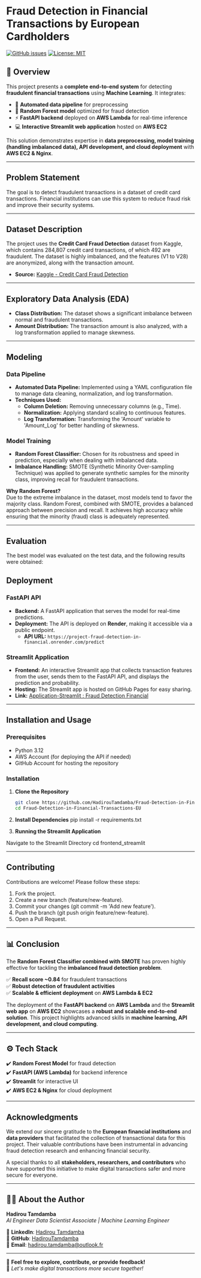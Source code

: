 
# Fraud Detection in Financial Transactions by European Cardholders

[![GitHub issues](https://img.shields.io/github/issues/HadirouTamdamba/Fraud-Detection-in-Financial-Transactions-EU)](https://github.com/HadirouTamdamba/Fraud-Detection-in-Financial-Transactions-EU/issues)
[![License: MIT](https://img.shields.io/badge/License-MIT-yellow.svg)](LICENSE)

## 📌 Overview  
This project presents a **complete end-to-end system** for detecting **fraudulent financial transactions** using **Machine Learning**. It integrates:  
- 🔄 **Automated data pipeline** for preprocessing  
- 🧠 **Random Forest model** optimized for fraud detection  
- ⚡ **FastAPI backend** deployed on **AWS Lambda** for real-time inference  
- 💻 **Interactive Streamlit web application** hosted on **AWS EC2**  

This solution demonstrates expertise in **data preprocessing, model training (handling imbalanced data), API development, and cloud deployment** with **AWS EC2 & Nginx**.  

---

## Problem Statement

The goal is to detect fraudulent transactions in a dataset of credit card transactions. Financial institutions can use this system to reduce fraud risk and improve their security systems.

---

## Dataset Description

The project uses the **Credit Card Fraud Detection** dataset from Kaggle, which contains 284,807 credit card transactions, of which 492 are fraudulent. The dataset is highly imbalanced, and the features (V1 to V28) are anonymized, along with the transaction amount.

- **Source:** [Kaggle - Credit Card Fraud Detection](https://www.kaggle.com/datasets/mlg-ulb/creditcardfraud)

---

## Exploratory Data Analysis (EDA)

- **Class Distribution:** The dataset shows a significant imbalance between normal and fraudulent transactions.
- **Amount Distribution:** The transaction amount is also analyzed, with a log transformation applied to manage skewness.

---

## Modeling

### Data Pipeline
- **Automated Data Pipeline:** Implemented using a YAML configuration file to manage data cleaning, normalization, and log transformation.
- **Techniques Used:** 
  - **Column Deletion:** Removing unnecessary columns (e.g., Time).
  - **Normalization:** Applying standard scaling to continuous features.
  - **Log Transformation:** Transforming the 'Amount' variable to 'Amount_Log' for better handling of skewness.
  
### Model Training
- **Random Forest Classifier:** Chosen for its robustness and speed in prediction, especially when dealing with imbalanced data.
- **Imbalance Handling:** SMOTE (Synthetic Minority Over-sampling Technique) was applied to generate synthetic samples for the minority class, improving recall for fraudulent transactions.
  
**Why Random Forest?**  
Due to the extreme imbalance in the dataset, most models tend to favor the majority class. Random Forest, combined with SMOTE, provides a balanced approach between precision and recall. It achieves high accuracy while ensuring that the minority (fraud) class is adequately represented.

---

## Evaluation

The best model was evaluated on the test data, and the following results were obtained:

## Deployment

### FastAPI API
- **Backend:** A FastAPI application that serves the model for real-time predictions.
- **Deployment:** The API is deployed on **Render**, making it accessible via a public endpoint.
  - **API URL:** `https://project-fraud-detection-in-financial.onrender.com/predict`

### Streamlit Application
- **Frontend:** An interactive Streamlit app that collects transaction features from the user, sends them to the FastAPI API, and displays the prediction and probability.
- **Hosting:** The Streamlit app is hosted on GitHub Pages for easy sharing.
- **Link:** [Application-Streamlit : Fraud Detection Financial](http://hadi-fraud-detection.duckdns.org/)

---

## Installation and Usage

### Prerequisites
- Python 3.12 
- AWS Account (for deploying the API if needed)  
- GitHub Account for hosting the repository

### Installation

1. **Clone the Repository**
   ```bash
   git clone https://github.com/HadirouTamdamba/Fraud-Detection-in-Financial-Transactions-EU.git
   cd Fraud-Detection-in-Financial-Transactions-EU

2. **Install Dependencies**
   pip install -r requirements.txt

3. **Running the Streamlit Application**
   
Navigate to the Streamlit Directory
cd frontend_streamlit

--- 

## Contributing
Contributions are welcome! Please follow these steps:
  1. Fork the project.
  2. Create a new branch (feature/new-feature).
  3. Commit your changes (git commit -m 'Add new feature').
  4. Push the branch (git push origin feature/new-feature).
  5. Open a Pull Request.

---

## 📊 Conclusion  
The **Random Forest Classifier combined with SMOTE** has proven highly effective for tackling the **imbalanced fraud detection problem**.  

✅ **Recall score ~0.84** for fraudulent transactions  
✅ **Robust detection of fraudulent activities**  
✅ **Scalable & efficient deployment** on **AWS Lambda & EC2**  

The deployment of the **FastAPI backend** on **AWS Lambda** and the **Streamlit web app** on **AWS EC2** showcases a **robust and scalable end-to-end solution**. This project highlights advanced skills in **machine learning, API development, and cloud computing**.  

---

## ⚙️ Tech Stack  

✔️ **Random Forest Model** for fraud detection  
✔️ **FastAPI (AWS Lambda)** for backend inference  
✔️ **Streamlit** for interactive UI  
✔️ **AWS EC2 & Nginx** for cloud deployment  

---

## Acknowledgments  
We extend our sincere gratitude to the **European financial institutions** and **data providers** that facilitated the collection of transactional data for this project. Their valuable contributions have been instrumental in advancing fraud detection research and enhancing financial security.  

A special thanks to all **stakeholders, researchers, and contributors** who have supported this initiative to make digital transactions safer and more secure for everyone.  

---

## 👨‍💻 About the Author  
**Hadirou Tamdamba**  
_AI Engineer Data Scientist Associate | Machine Learning Engineer_  

🔗 **LinkedIn**: [Hadirou Tamdamba](https://www.linkedin.com/in/hadirou-tamdamba/)  
🔗 **GitHub**: [HadirouTamdamba](https://github.com/HadirouTamdamba)  
📧 **Email**: hadirou.tamdamba@outlook.fr  

---

📢 **Feel free to explore, contribute, or provide feedback!**  
🚀 _Let's make digital transactions more secure together!_  




